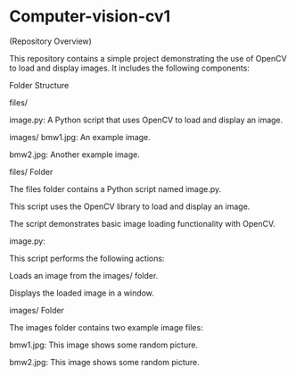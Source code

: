 
# Computer-vision-cv1
(Repository Overview)

This repository contains a simple project demonstrating the use of OpenCV to load and display images. It includes the following components:

Folder Structure

files/

image.py: A Python script that uses OpenCV to load and display an image.

images/
bmw1.jpg: An example image.

bmw2.jpg: Another example image.

files/ Folder

The files folder contains a Python script named image.py.

This script uses the OpenCV library to load and display an image.

The script demonstrates basic image loading functionality with OpenCV.

image.py:

This script performs the following actions:

Loads an image from the images/ folder.

Displays the loaded image in a window.

images/ Folder

The images folder contains two example image files:

bmw1.jpg: This image shows some random picture.

bmw2.jpg: This image shows some random picture.
